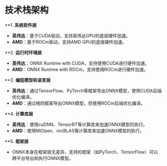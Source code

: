 # 技术栈架构

**1. **系统软件层**
   - **英伟达**：基于CUDA驱动，支持英伟达GPU的底层硬件加速。
   - **AMD**：基于ROCm驱动，支持AMD GPU的底层硬件加速。

**2. **运行时环境层**
   - **英伟达**：ONNX Runtime with CUDA，支持使用CUDA进行硬件加速。
   - **AMD**：ONNX Runtime with ROCm，支持使用ROCm进行硬件加速。

**3. **编程模型和语言层**
   - **英伟达**：通过TensorFlow、PyTorch等框架导出ONNX模型，使用CUDA后端优化编译。
   - **AMD**：通过相同框架导出ONNX模型，但使用ROCm后端优化编译。

**4. **计算库层**
   - **英伟达**：使用cuDNN、TensorRT等计算库来加速ONNX模型的执行。
   - **AMD**：使用MIOpen、rocBLAS等计算库来加速ONNX模型的执行。

**5. **框架层**
   - ONNX本身在框架层无差异，支持的框架（如PyTorch、TensorFlow）可以跨平台导出和执行ONNX模型。